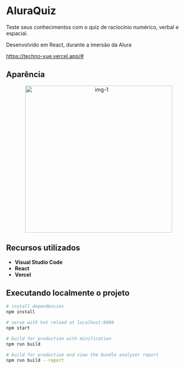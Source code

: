 # AluraQuiz

<p> Teste seus conhecimentos com o quiz de raciocínio numérico, verbal e espacial.
<p> Desenvolvido em React, durante a imersão da Alura<br> 
 
https://techno-vue.vercel.app/#

## Aparência

<div align="center"> 
<img alt="img-1" src="" width="400">
</div> 

## Recursos utilizados

* **Visual Studio Code**
* **React**
* **Vercel** 

## Executando localmente o projeto

``` bash
# install dependencies
npm install

# serve with hot reload at localhost:8080
npm start

# build for production with minification
npm run build

# build for production and view the bundle analyzer report
npm run build --report
```

